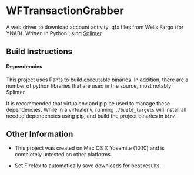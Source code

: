 WFTransactionGrabber
=================

A web driver to download account activity .qfx files from Wells Fargo (for YNAB). Written in Python using [Splinter](http://splinter.cobrateam.info/).

Build Instructions
------------------

#### Dependencies
This project uses Pants to build executable binaries. In addition, there are a number of python libraries that are used in the source, most notably Splinter.

It is recommended that virtualenv and pip be used to manage these dependencies. While in a virtualenv, running `./build_targets` will install all needed dependencies using pip, and build the project binaries in `bin/`.

Other Information
-----------------
* This project was created on Mac OS X Yosemite (10.10) and is completely untested on other platforms.

* Set Firefox to automatically save downloads for best results.
